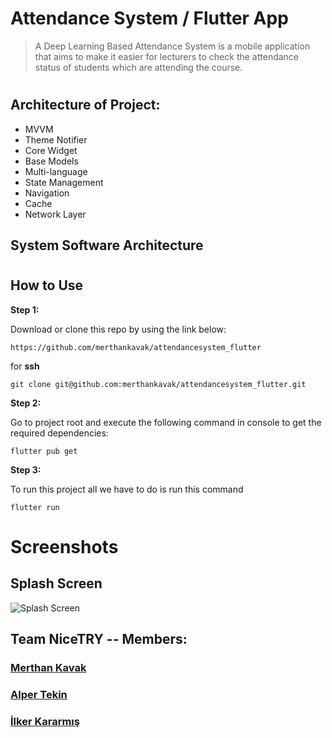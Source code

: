 # Attendance System / Flutter App
> A Deep Learning Based Attendance System is a mobile application that aims to make it easier for lecturers to check the attendance status of students which are attending the course.
#

## Architecture of Project:

* MVVM
* Theme Notifier
* Core Widget
* Base Models
* Multi-language
* State Management
* Navigation
* Cache
* Network Layer

## System Software Architecture

#

## How to Use 

**Step 1:**

Download or clone this repo by using the link below:

```
https://github.com/merthankavak/attendancesystem_flutter
```

for **ssh** 

```
git clone git@github.com:merthankavak/attendancesystem_flutter.git
```

**Step 2:**

Go to project root and execute the following command in console to get the required dependencies: 

```
flutter pub get 
```
**Step 3:**

To run this project all we have to do is run this command

```
flutter run 
```

# Screenshots
## Splash Screen
![Splash Screen](https://raw.githubusercontent.com/merthankavak/attendancesystem_flutter/master/screenshots/splash_screen.png)


## Team NiceTRY -- Members:
### [Merthan **Kavak**](https://github.com/merthankavak)  
### [Alper **Tekin**](https://github.com/alpertknn)  
### [İlker **Kararmış**](https://github.com/Inventore0)  

